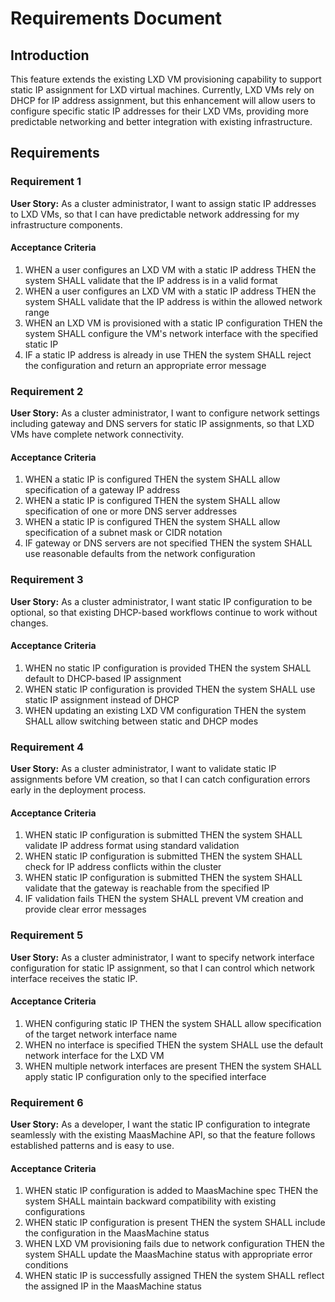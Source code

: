 # Requirements Document

## Introduction

This feature extends the existing LXD VM provisioning capability to support static IP assignment for LXD virtual machines. Currently, LXD VMs rely on DHCP for IP address assignment, but this enhancement will allow users to configure specific static IP addresses for their LXD VMs, providing more predictable networking and better integration with existing infrastructure.

## Requirements

### Requirement 1

**User Story:** As a cluster administrator, I want to assign static IP addresses to LXD VMs, so that I can have predictable network addressing for my infrastructure components.

#### Acceptance Criteria

1. WHEN a user configures an LXD VM with a static IP address THEN the system SHALL validate that the IP address is in a valid format
2. WHEN a user configures an LXD VM with a static IP address THEN the system SHALL validate that the IP address is within the allowed network range
3. WHEN an LXD VM is provisioned with a static IP configuration THEN the system SHALL configure the VM's network interface with the specified static IP
4. IF a static IP address is already in use THEN the system SHALL reject the configuration and return an appropriate error message

### Requirement 2

**User Story:** As a cluster administrator, I want to configure network settings including gateway and DNS servers for static IP assignments, so that LXD VMs have complete network connectivity.

#### Acceptance Criteria

1. WHEN a static IP is configured THEN the system SHALL allow specification of a gateway IP address
2. WHEN a static IP is configured THEN the system SHALL allow specification of one or more DNS server addresses
3. WHEN a static IP is configured THEN the system SHALL allow specification of a subnet mask or CIDR notation
4. IF gateway or DNS servers are not specified THEN the system SHALL use reasonable defaults from the network configuration

### Requirement 3

**User Story:** As a cluster administrator, I want static IP configuration to be optional, so that existing DHCP-based workflows continue to work without changes.

#### Acceptance Criteria

1. WHEN no static IP configuration is provided THEN the system SHALL default to DHCP-based IP assignment
2. WHEN static IP configuration is provided THEN the system SHALL use static IP assignment instead of DHCP
3. WHEN updating an existing LXD VM configuration THEN the system SHALL allow switching between static and DHCP modes

### Requirement 4

**User Story:** As a cluster administrator, I want to validate static IP assignments before VM creation, so that I can catch configuration errors early in the deployment process.

#### Acceptance Criteria

1. WHEN static IP configuration is submitted THEN the system SHALL validate IP address format using standard validation
2. WHEN static IP configuration is submitted THEN the system SHALL check for IP address conflicts within the cluster
3. WHEN static IP configuration is submitted THEN the system SHALL validate that the gateway is reachable from the specified IP
4. IF validation fails THEN the system SHALL prevent VM creation and provide clear error messages

### Requirement 5

**User Story:** As a cluster administrator, I want to specify network interface configuration for static IP assignment, so that I can control which network interface receives the static IP.

#### Acceptance Criteria

1. WHEN configuring static IP THEN the system SHALL allow specification of the target network interface name
2. WHEN no interface is specified THEN the system SHALL use the default network interface for the LXD VM
3. WHEN multiple network interfaces are present THEN the system SHALL apply static IP configuration only to the specified interface

### Requirement 6

**User Story:** As a developer, I want the static IP configuration to integrate seamlessly with the existing MaasMachine API, so that the feature follows established patterns and is easy to use.

#### Acceptance Criteria

1. WHEN static IP configuration is added to MaasMachine spec THEN the system SHALL maintain backward compatibility with existing configurations
2. WHEN static IP configuration is present THEN the system SHALL include the configuration in the MaasMachine status
3. WHEN LXD VM provisioning fails due to network configuration THEN the system SHALL update the MaasMachine status with appropriate error conditions
4. WHEN static IP is successfully assigned THEN the system SHALL reflect the assigned IP in the MaasMachine status